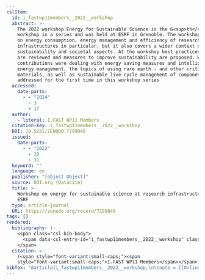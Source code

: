 ```yaml
---
cslItem:
  id: i_fastwp11members__2022__workshop
  abstract: >-
    The 2022 workshop Energy for Sustainable Science is the 6<sup>th</sup>
    workshop in a series and was held at ESRF in Grenoble. The workshop focuses
    on energy consumption, energy management and efficiency of research
    infrastructures in particular, but it also covers a wider context of
    sustainability and societal aspects. At the workshop best practices of RI’s
    are reviewed and measures to improve sustainability are proposed. While many
    contributions were dealing with energy saving measures and intelligent
    energy management, the topics of using rare earth - and other critical
    materials, as well as sustainable live cycle management of components were
    addressed for the first time in this workshop series
  accessed:
    date-parts:
      - - "2024"
        - 3
        - 17
  author:
    - literal: I.FAST WP11 Members
  citation-key: i_fastwp11members__2022__workshop
  DOI: 10.5281/ZENODO.7299846
  issued:
    date-parts:
      - - "2022"
        - 10
        - 31
  keyword: ""
  language: en
  publisher: "[object Object]"
  source: DOI.org (Datacite)
  title: >-
    Workshop on energy for sustainable science at research infrastructures, at
    ESRF
  type: article-journal
  URL: https://zenodo.org/record/7299846
tags: []
rendered:
  bibliography: |-
    <span class="csl-bib-body">
      <span data-csl-entry-id="i_fastwp11members__2022__workshop" class="csl-entry"><span class='author-bib'>I.FAST WP11 Members</span>. <span class='date-bib'>(2022)</span>. <span class='title'><b><i>Workshop on energy for sustainable science at research infrastructures, at ESRF</i></b></span>. <span class='URL'><a href='https://doi.org/10.5281/ZENODO.7299846'>LINK</a></span></span>
    </span>
  citation: >-
    (<span style="font-variant:small-caps;"><span
    style="font-variant:small-caps;">I.FAST WP11 Members</span></span>, 2022)
bibTex: "@article{i_fastwp11members__2022__workshop,\n\tnote = {[Online; accessed 2024-03-17]},\n\tauthor = {{I.FAST WP11 Members}},\n\tdoi = {10.5281/ZENODO.7299846},\n\tyear = {2022},\n\tmonth = {oct 31},\n\tpublisher = {[object Object]},\n\ttitle = {Workshop on energy for sustainable science at research infrastructures, at {ESRF}},\n\turl = {https://zenodo.org/record/7299846},\n}\n\n"
---
```

